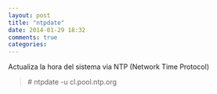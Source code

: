 ```yaml
---
layout: post
title: "ntpdate"
date: 2014-01-29 18:32
comments: true
categories: 
---
```

Actualiza la hora del sistema via NTP (Network Time Protocol)

>\# ntpdate -u cl.pool.ntp.org

